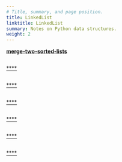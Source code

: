 ```yaml
---
# Title, summary, and page position.
title: LinkedList
linktitle: LinkedList
summary: Notes on Python data structures.
weight: 2
---
```


[**merge-two-sorted-lists**](https://leetcode.cn/problems/merge-two-sorted-lists/)
```Java

```

[****]()
```Java

```


[****]()
```Java

```


[****]()
```Java

```


[****]()
```Java

```


[****]()
```Java

```


[****]()
```Java

```